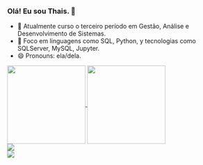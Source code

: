 
### Olá! Eu sou Thais. 👋



- 🌱 Atualmente curso o terceiro período em Gestão, Análise e Desenvolvimento de Sistemas.
- 🌱 Foco em linguagens como SQL, Python, y tecnologias como SQLServer, MySQL, Jupyter.
- 😄 Pronouns: ela/dela.

<div>
  <a href="https://github.com/thaismaiarasousa">
  <img height="180em"   align="center" src="https://github-readme-stats.vercel.app/api?username=thaismaiarasousa&show_icons=true&theme=react&include_all_commits=true&count_private=true"/>
  <img height="180em"  align="center" src="https://github-readme-stats.vercel.app/api/top-langs/?username=thaismaiarasousa&layout=compact&langs_count=7&theme=react" />



<div>
  <a href="https://www.linkedin.com/in/sousathais/" target="_blank"><img src="https://img.shields.io/badge/-LinkedIn-%230077B5?style=for-the-badge&logo=linkedin&logoColor=white" target="_blank"></a>
</div>

<div>
  <a href="https://ultramsg.com/m/3KSAxDT" target="_blank"><img src="https://img.shields.io/badge/WhatsApp-25D366?style=for-the-badge&logo=whatsapp&logoColor=white" target="_blank"></a>
</div>



